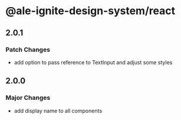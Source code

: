 # @ale-ignite-design-system/react

## 2.0.1

### Patch Changes

- add option to pass reference to TextInput and adjust some styles

## 2.0.0

### Major Changes

- add display name to all components
